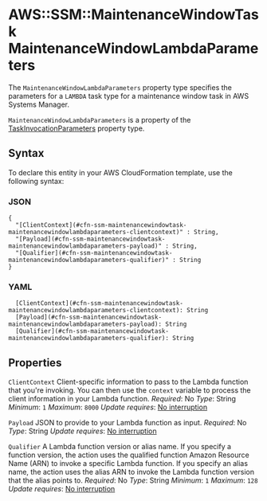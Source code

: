 # AWS::SSM::MaintenanceWindowTask MaintenanceWindowLambdaParameters<a name="aws-properties-ssm-maintenancewindowtask-maintenancewindowlambdaparameters"></a>

The `MaintenanceWindowLambdaParameters` property type specifies the parameters for a `LAMBDA` task type for a maintenance window task in AWS Systems Manager\.

 `MaintenanceWindowLambdaParameters` is a property of the [TaskInvocationParameters](https://docs.aws.amazon.com/AWSCloudFormation/latest/UserGuide/aws-properties-ssm-maintenancewindowtask-taskinvocationparameters.html) property type\.

## Syntax<a name="aws-properties-ssm-maintenancewindowtask-maintenancewindowlambdaparameters-syntax"></a>

To declare this entity in your AWS CloudFormation template, use the following syntax:

### JSON<a name="aws-properties-ssm-maintenancewindowtask-maintenancewindowlambdaparameters-syntax.json"></a>

```
{
  "[ClientContext](#cfn-ssm-maintenancewindowtask-maintenancewindowlambdaparameters-clientcontext)" : String,
  "[Payload](#cfn-ssm-maintenancewindowtask-maintenancewindowlambdaparameters-payload)" : String,
  "[Qualifier](#cfn-ssm-maintenancewindowtask-maintenancewindowlambdaparameters-qualifier)" : String
}
```

### YAML<a name="aws-properties-ssm-maintenancewindowtask-maintenancewindowlambdaparameters-syntax.yaml"></a>

```
  [ClientContext](#cfn-ssm-maintenancewindowtask-maintenancewindowlambdaparameters-clientcontext): String
  [Payload](#cfn-ssm-maintenancewindowtask-maintenancewindowlambdaparameters-payload): String
  [Qualifier](#cfn-ssm-maintenancewindowtask-maintenancewindowlambdaparameters-qualifier): String
```

## Properties<a name="aws-properties-ssm-maintenancewindowtask-maintenancewindowlambdaparameters-properties"></a>

`ClientContext`  <a name="cfn-ssm-maintenancewindowtask-maintenancewindowlambdaparameters-clientcontext"></a>
Client\-specific information to pass to the Lambda function that you're invoking\. You can then use the `context` variable to process the client information in your Lambda function\.
*Required*: No
*Type*: String
*Minimum*: `1`
*Maximum*: `8000`
*Update requires*: [No interruption](https://docs.aws.amazon.com/AWSCloudFormation/latest/UserGuide/using-cfn-updating-stacks-update-behaviors.html#update-no-interrupt)

`Payload`  <a name="cfn-ssm-maintenancewindowtask-maintenancewindowlambdaparameters-payload"></a>
JSON to provide to your Lambda function as input\.
*Required*: No
*Type*: String
*Update requires*: [No interruption](https://docs.aws.amazon.com/AWSCloudFormation/latest/UserGuide/using-cfn-updating-stacks-update-behaviors.html#update-no-interrupt)

`Qualifier`  <a name="cfn-ssm-maintenancewindowtask-maintenancewindowlambdaparameters-qualifier"></a>
A Lambda function version or alias name\. If you specify a function version, the action uses the qualified function Amazon Resource Name \(ARN\) to invoke a specific Lambda function\. If you specify an alias name, the action uses the alias ARN to invoke the Lambda function version that the alias points to\.
*Required*: No
*Type*: String
*Minimum*: `1`
*Maximum*: `128`
*Update requires*: [No interruption](https://docs.aws.amazon.com/AWSCloudFormation/latest/UserGuide/using-cfn-updating-stacks-update-behaviors.html#update-no-interrupt)
